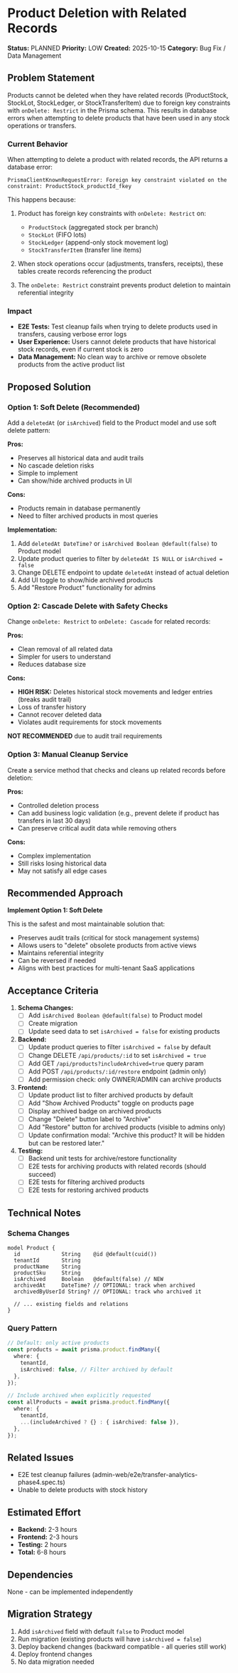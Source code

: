# Product Deletion with Related Records

**Status:** PLANNED
**Priority:** LOW
**Created:** 2025-10-15
**Category:** Bug Fix / Data Management

## Problem Statement

Products cannot be deleted when they have related records (ProductStock, StockLot, StockLedger, or StockTransferItem) due to foreign key constraints with `onDelete: Restrict` in the Prisma schema. This results in database errors when attempting to delete products that have been used in any stock operations or transfers.

### Current Behavior

When attempting to delete a product with related records, the API returns a database error:

```
PrismaClientKnownRequestError: Foreign key constraint violated on the constraint: ProductStock_productId_fkey
```

This happens because:
1. Product has foreign key constraints with `onDelete: Restrict` on:
   - `ProductStock` (aggregated stock per branch)
   - `StockLot` (FIFO lots)
   - `StockLedger` (append-only stock movement log)
   - `StockTransferItem` (transfer line items)

2. When stock operations occur (adjustments, transfers, receipts), these tables create records referencing the product

3. The `onDelete: Restrict` constraint prevents product deletion to maintain referential integrity

### Impact

- **E2E Tests:** Test cleanup fails when trying to delete products used in transfers, causing verbose error logs
- **User Experience:** Users cannot delete products that have historical stock records, even if current stock is zero
- **Data Management:** No clean way to archive or remove obsolete products from the active product list

## Proposed Solution

### Option 1: Soft Delete (Recommended)

Add a `deletedAt` (or `isArchived`) field to the Product model and use soft delete pattern:

**Pros:**
- Preserves all historical data and audit trails
- No cascade deletion risks
- Simple to implement
- Can show/hide archived products in UI

**Cons:**
- Products remain in database permanently
- Need to filter archived products in most queries

**Implementation:**
1. Add `deletedAt DateTime?` or `isArchived Boolean @default(false)` to Product model
2. Update product queries to filter by `deletedAt IS NULL` or `isArchived = false`
3. Change DELETE endpoint to update `deletedAt` instead of actual deletion
4. Add UI toggle to show/hide archived products
5. Add "Restore Product" functionality for admins

### Option 2: Cascade Delete with Safety Checks

Change `onDelete: Restrict` to `onDelete: Cascade` for related records:

**Pros:**
- Clean removal of all related data
- Simpler for users to understand
- Reduces database size

**Cons:**
- **HIGH RISK:** Deletes historical stock movements and ledger entries (breaks audit trail)
- Loss of transfer history
- Cannot recover deleted data
- Violates audit requirements for stock movements

**NOT RECOMMENDED** due to audit trail requirements

### Option 3: Manual Cleanup Service

Create a service method that checks and cleans up related records before deletion:

**Pros:**
- Controlled deletion process
- Can add business logic validation (e.g., prevent delete if product has transfers in last 30 days)
- Can preserve critical audit data while removing others

**Cons:**
- Complex implementation
- Still risks losing historical data
- May not satisfy all edge cases

## Recommended Approach

**Implement Option 1: Soft Delete**

This is the safest and most maintainable solution that:
- Preserves audit trails (critical for stock management systems)
- Allows users to "delete" obsolete products from active views
- Maintains referential integrity
- Can be reversed if needed
- Aligns with best practices for multi-tenant SaaS applications

## Acceptance Criteria

1. **Schema Changes:**
   - [ ] Add `isArchived Boolean @default(false)` to Product model
   - [ ] Create migration
   - [ ] Update seed data to set `isArchived = false` for existing products

2. **Backend:**
   - [ ] Update product queries to filter `isArchived = false` by default
   - [ ] Change DELETE `/api/products/:id` to set `isArchived = true`
   - [ ] Add GET `/api/products?includeArchived=true` query param
   - [ ] Add POST `/api/products/:id/restore` endpoint (admin only)
   - [ ] Add permission check: only OWNER/ADMIN can archive products

3. **Frontend:**
   - [ ] Update product list to filter archived products by default
   - [ ] Add "Show Archived Products" toggle on products page
   - [ ] Display archived badge on archived products
   - [ ] Change "Delete" button label to "Archive"
   - [ ] Add "Restore" button for archived products (visible to admins only)
   - [ ] Update confirmation modal: "Archive this product? It will be hidden but can be restored later."

4. **Testing:**
   - [ ] Backend unit tests for archive/restore functionality
   - [ ] E2E tests for archiving products with related records (should succeed)
   - [ ] E2E tests for filtering archived products
   - [ ] E2E tests for restoring archived products

## Technical Notes

### Schema Changes
```prisma
model Product {
  id             String    @id @default(cuid())
  tenantId       String
  productName    String
  productSku     String
  isArchived     Boolean   @default(false) // NEW
  archivedAt     DateTime? // OPTIONAL: track when archived
  archivedByUserId String? // OPTIONAL: track who archived it

  // ... existing fields and relations
}
```

### Query Pattern
```typescript
// Default: only active products
const products = await prisma.product.findMany({
  where: {
    tenantId,
    isArchived: false, // Filter archived by default
  },
});

// Include archived when explicitly requested
const allProducts = await prisma.product.findMany({
  where: {
    tenantId,
    ...(includeArchived ? {} : { isArchived: false }),
  },
});
```

## Related Issues

- E2E test cleanup failures (admin-web/e2e/transfer-analytics-phase4.spec.ts)
- Unable to delete products with stock history

## Estimated Effort

- **Backend:** 2-3 hours
- **Frontend:** 2-3 hours
- **Testing:** 2 hours
- **Total:** 6-8 hours

## Dependencies

None - can be implemented independently

## Migration Strategy

1. Add `isArchived` field with default `false` to Product model
2. Run migration (existing products will have `isArchived = false`)
3. Deploy backend changes (backward compatible - all queries still work)
4. Deploy frontend changes
5. No data migration needed

